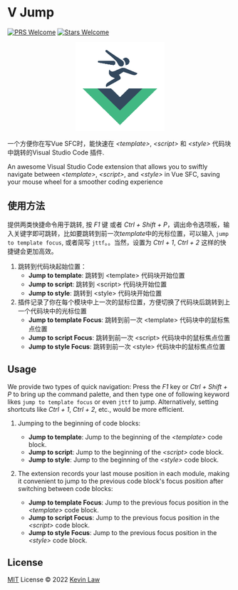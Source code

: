 # V Jump

[![PRS Welcome](https://img.shields.io/badge/PRs-welcome-blue)](https://github.com/AdoKevin/vscode-v-jump/pulls)
[![Stars Welcome](https://img.shields.io/badge/Stars%20Welcome-8A2BE2)](https://github.com/AdoKevin/vscode-v-jump)

<p align="center">
  <a href="https://github.com/adokevin/vscode-v-jump">
    <img width="200" src="https://raw.githubusercontent.com/AdoKevin/vscode-v-jump/main/res/icon.png">
  </a>
</p>

一个方便你在写Vue SFC时，能快速在 _\<template\>_, _\<script\>_ 和 _\<style\>_ 代码块中跳转的Visual Studio Code 插件.

An awesome Visual Studio Code extension that allows you to swiftly navigate between _\<template\>_, _\<script\>_, and _\<style\>_ in Vue SFC, saving your mouse wheel for a smoother coding experience

## 使用方法

提供两类快捷命令用于跳转, 按 _F1_ 键 或者 _Ctrl + Shift + P_，调出命令选项板，输入关键字即可跳转，比如要跳转到前一次*template*中的光标位置，可以输入 `jump to template focus`, 或者简写 `jttf`。。当然，设置为 _Ctrl + 1_, _Ctrl + 2_ 这样的快捷键会更加高效。

1. 跳转到代码块起始位置：
   - **Jump to template**: 跳转到 \<template> 代码块开始位置
   - **Jump to script**: 跳转到 \<script> 代码块开始位置
   - **Jump to style**: 跳转到 \<style> 代码块开始位置
2. 插件记录了你在每个模块中上一次的鼠标位置，方便切换了代码块后跳转到上一个代码块中的光标位置
   - **Jump to template Focus**: 跳转到前一次 \<template> 代码块中的鼠标焦点位置
   - **Jump to script Focus**: 跳转到前一次 \<script> 代码块中的鼠标焦点位置
   - **Jump to style Focus**: 跳转到前一次 \<style> 代码块中的鼠标焦点位置

## Usage

We provide two types of quick navigation: Press the _F1_ key or _Ctrl + Shift + P_ to bring up the command palette, and then type one of following keyword likes `jump to template focus` or even `jttf` to jump. Alternatively, setting shortcuts like _Ctrl + 1_, _Ctrl + 2_, etc., would be more efficient.

1. Jumping to the beginning of code blocks:

   - **Jump to template**: Jump to the beginning of the _\<template>_ code block.
   - **Jump to script**: Jump to the beginning of the _\<script>_ code block.
   - **Jump to style**: Jump to the beginning of the _\<style>_ code block.

2. The extension records your last mouse position in each module, making it convenient to jump to the previous code block's focus position after switching between code blocks:

   - **Jump to template Focus**: Jump to the previous focus position in the _\<template>_ code block.
   - **Jump to script Focus**: Jump to the previous focus position in the _\<script>_ code block.
   - **Jump to style Focus**: Jump to the previous focus position in the _\<style>_ code block.

## License

[MIT](./LICENSE) License © 2022 [Kevin Law](https://github.com/adokevin)
